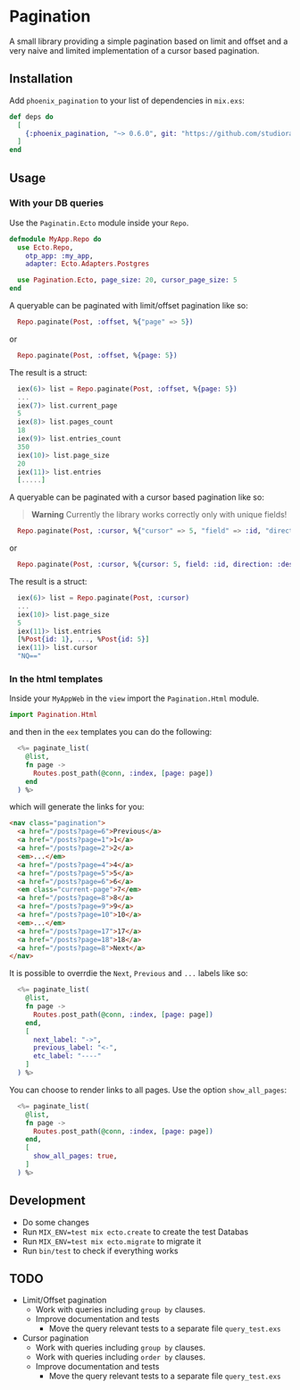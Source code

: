 # Pagination

A small library providing a simple pagination based on limit and offset and a very naive and limited
implementation of a cursor based pagination.

## Installation

Add `phoenix_pagination` to your list of dependencies in `mix.exs`:

```elixir
def deps do
  [
    {:phoenix_pagination, "~> 0.6.0", git: "https://github.com/studioraketa/phoenix_pagination.git"}
  ]
end
```

## Usage

### With your DB queries

Use the `Paginatin.Ecto` module inside your `Repo`.

```elixir
defmodule MyApp.Repo do
  use Ecto.Repo,
    otp_app: :my_app,
    adapter: Ecto.Adapters.Postgres

  use Pagination.Ecto, page_size: 20, cursor_page_size: 5
end
```

A queryable can be paginated with limit/offset pagination like so:

```elixir
  Repo.paginate(Post, :offset, %{"page" => 5})
```

or

```elixir
  Repo.paginate(Post, :offset, %{page: 5})
```

The result is a struct:

```elixir
  iex(6)> list = Repo.paginate(Post, :offset, %{page: 5})
  ...
  iex(7)> list.current_page
  5
  iex(8)> list.pages_count
  18
  iex(9)> list.entries_count
  350
  iex(10)> list.page_size
  20
  iex(11)> list.entries
  [.....]
```

A queryable can be paginated with a cursor based pagination like so:

> **Warning**
> Currently the library works correctly only with unique fields!

```elixir
  Repo.paginate(Post, :cursor, %{"cursor" => 5, "field" => :id, "direction" => :desc})
```

or

```elixir
  Repo.paginate(Post, :cursor, %{cursor: 5, field: :id, direction: :desc})
```

The result is a struct:

```elixir
  iex(6)> list = Repo.paginate(Post, :cursor)
  ...
  iex(10)> list.page_size
  5
  iex(11)> list.entries
  [%Post{id: 1}, ..., %Post{id: 5}]
  iex(11)> list.cursor
  "NQ=="
```

### In the html templates

Inside your `MyAppWeb` in the `view` import the `Pagination.Html` module.

```elixir
import Pagination.Html
```

and then in the `eex` templates you can do the following:

```elixir
  <%= paginate_list(
    @list,
    fn page ->
      Routes.post_path(@conn, :index, [page: page])
    end
  ) %>
```

which will generate the links for you:

```html
<nav class="pagination">
  <a href="/posts?page=6">Previous</a>
  <a href="/posts?page=1">1</a>
  <a href="/posts?page=2">2</a>
  <em>...</em>
  <a href="/posts?page=4">4</a>
  <a href="/posts?page=5">5</a>
  <a href="/posts?page=6">6</a>
  <em class="current-page">7</em>
  <a href="/posts?page=8">8</a>
  <a href="/posts?page=9">9</a>
  <a href="/posts?page=10">10</a>
  <em>...</em>
  <a href="/posts?page=17">17</a>
  <a href="/posts?page=18">18</a>
  <a href="/posts?page=8">Next</a>
</nav>
```

It is possible to overrdie the `Next`, `Previous` and `...` labels like so:

```elixir
  <%= paginate_list(
    @list,
    fn page ->
      Routes.post_path(@conn, :index, [page: page])
    end,
    [
      next_label: "->",
      previous_label: "<-",
      etc_label: "----"
    ]
  ) %>
```

You can choose to render links to all pages. Use the option `show_all_pages`:

```elixir
  <%= paginate_list(
    @list,
    fn page ->
      Routes.post_path(@conn, :index, [page: page])
    end,
    [
      show_all_pages: true,
    ]
  ) %>
```

## Development

- Do some changes
- Run `MIX_ENV=test mix ecto.create` to create the test Databas
- Run `MIX_ENV=test mix ecto.migrate` to migrate it
- Run `bin/test` to check if everything works

## TODO

- Limit/Offset pagination
  - Work with queries including `group by` clauses.
  - Improve documentation and tests
    - Move the query relevant tests to a separate file `query_test.exs`
- Cursor pagination
  - Work with queries including `group by` clauses.
  - Work with queries including `order by` clauses.
  - Improve documentation and tests
    - Move the query relevant tests to a separate file `query_test.exs`
